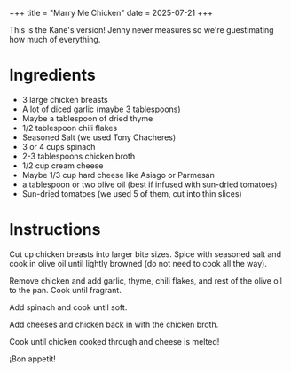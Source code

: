+++
title = "Marry Me Chicken"
date = 2025-07-21
+++

This is the Kane's version! Jenny never measures so we're guestimating how much of everything.

# Ingredients

- 3 large chicken breasts
- A lot of diced garlic (maybe 3 tablespoons)
- Maybe a tablespoon of dried thyme
- 1/2 tablespoon chili flakes
- Seasoned Salt (we used Tony Chacheres)
- 3 or 4 cups spinach
- 2-3 tablespoons chicken broth
- 1/2 cup cream cheese
- Maybe 1/3 cup hard cheese like Asiago or Parmesan
- a tablespoon or two olive oil (best if infused with sun-dried tomatoes)
- Sun-dried tomatoes (we used 5 of them, cut into thin slices)

# Instructions

Cut up chicken breasts into larger bite sizes. Spice with seasoned salt and cook in olive oil until lightly browned (do not need to cook all the way).

Remove chicken and add garlic, thyme, chili flakes, and rest of the olive oil to the pan. Cook until fragrant.

Add spinach and cook until soft.

Add cheeses and chicken back in with the chicken broth.

Cook until chicken cooked through and cheese is melted!

¡Bon appetit!

